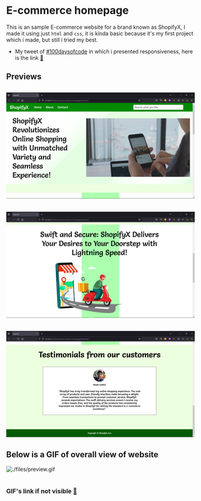 # E-commerce homepage

This is an sample E-commerce website for a brand known as ShopifyX, I made it using just `html` and `css`, it is kinda basic because it's my first project which i made, but still i tried my best.
- My tweet of [#100daysofcode](https://twitter.com/anant_luthra_/status/1741750511681081492) in which i presented responsiveness, here is the link [🔗](https://twitter.com/anant_luthra_/status/1748401881276416489)

## Previews

![preview1](./files/preview1.png)
---
![preview2](./files/preview2.png)
---
![preview3](./files/preview3.png)
---

## Below is a GIF of overall view of website

<div class="sample-vid">
    <img src="./files/preview.gif" alt="./files/preview.gif">
</div>
<br>

### GIF's link if not visible [🔗](./files/preview.gif)